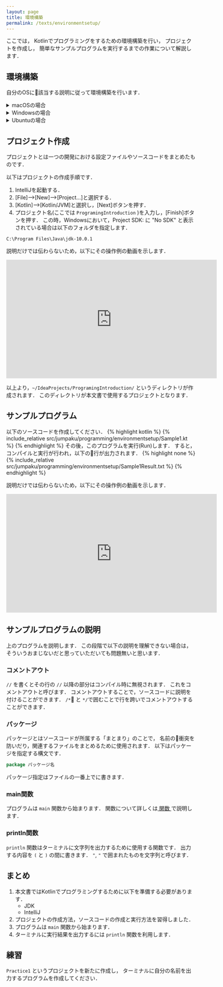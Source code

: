 ```yaml
---
layout: page
title: 環境構築
permalink: /texts/environmentsetup/
---
```

ここでは，
Kotlinでプログラミングをするための環境構築を行い，
プロジェクトを作成し，
簡単なサンプルプログラムを実行するまでの作業について解説します．

## 環境構築
自分のOSに該当する説明に従って環境構築を行います．

<details>
<summary>
macOSの場合
</summary>
<div>

#### Homebrew
ターミナルを起動して以下を実行し，Homebrewをインストールする．
```sh
/usr/bin/ruby -e "$(curl -fsSL https://raw.githubusercontent.com/Homebrew/install/master/install)"
```

#### Java
ターミナルで以下を実行し，Javaをインストールする．
```sh
brew cask install java
```

#### IntelliJ IDEA CE
以下のリンクからIntelliJ IDEAのCommunityエディションをダウンロードします．
[https://www.jetbrains.com/idea/](https://www.jetbrains.com/idea/)

その後，`/Application` ディレクトリにコピーしてアプリを起動し，指示に従ってセットアップします．

HomebrewはmacOSのパッケージマネージャの一つで，アプリケーションの管理をするためのプログラムです．
Javaはプログラミング言語の一つで，Kotlinを利用するために必要となります．
IntelliJは統合開発環境の一つで，プログラミングをするためのアプリケーションです．

</div>
</details>

<details>
<summary>
Windowsの場合
</summary>
<div>

#### Chocolatey
PowerShellを管理者として起動して以下を実行し，Chocolateyをインストールする．
```sh
Set-ExecutionPolicy Bypass -Scope Process -Force; iex ((New-Object System.Net.WebClient).DownloadString('https://chocolatey.org/install.ps1'))
```

#### Java
PowerShellで以下を実行し，Javaをインストールする．
```sh
choco install jdk10 -y
```

#### IntelliJ IDEA CE
以下のリンクからIntelliJ IDEAのCommunityエディションのインストーラをダウンロードします．
[https://www.jetbrains.com/idea/](https://www.jetbrains.com/idea/)

その後，インストーラを起動し，指示に従ってセットアップします．

ChocolateyはWindowsのパッケージマネージャの一つで，アプリケーションの管理をするためのプログラムです．
Javaはプログラミング言語の一つで，Kotlinを利用するために必要となります．
IntelliJは統合開発環境の一つで，プログラミングをするためのアプリケーションです．

</div>
</details>

<details>
<summary>
Ubuntuの場合
</summary>
<div>

### Java
端末を起動して以下を実行し，Javaをインストールします．
```sh
sudo apt install default-jdk
```

### IntelliJ IDEA CE
以下のリンクからIntelliJ IDEAのCommunityエディションをダウンロードします．

[https://www.jetbrains.com/idea/](https://www.jetbrains.com/idea/)

その後，ダウンロードしたファイルを展開し，`bin/idea.sh`を起動し，指示に従ってセットアップします．

Javaはプログラミング言語の一つで，Kotlinを利用するために必要となります．
IntelliJは統合開発環境の一つで，プログラミングをするためのアプリケーションです．
</div>
</details>

## プロジェクト作成
プロジェクトとは一つの開発における設定ファイルやソースコードをまとめたものです．

以下はプロジェクトの作成手順です．
1. IntelliJを起動する．
1. [File]-->[New]-->[Project...]と選択する．
1. [Kotlin]-->[Kotlin/JVM]と選択し，[Next]ボタンを押す．
1. プロジェクト名(ここでは `ProgramingIntroduction` )を入力し，[Finish]ボタンを押す．
この時，Windowsにおいて，Project SDK: に "No SDK" と表示されている場合は以下のフォルダを指定します．
```
C:\Program Files\Java\jdk-10.0.1
```

説明だけでは伝わらないため，以下にその操作例の動画を示します．

<iframe width="560" height="315" src="https://www.youtube.com/embed/BV8Xa2nfn3c" frameborder="0" allow="autoplay; encrypted-media" allowfullscreen></iframe>

以上より，`~/IdeaProjects/ProgramingIntroduction/` というディレクトリが作成されます．
このディレクトリが本文書で使用するプロジェクトとなります．



## サンプルプログラム
以下のソースコードを作成してください．
{% highlight kotlin %}
{% include_relative src/jumpaku/programming/environmentsetup/Sample1.kt %}
{% endhighlight %}
その後，このプログラムを実行(Run)します．
すると，コンパイルと実行が行われ，以下の行が出力されます．
{% highlight none %}
{% include_relative src/jumpaku/programming/environmentsetup/Sample1Result.txt %}
{% endhighlight %}

説明だけでは伝わらないため，以下にその操作例の動画を示します．

<iframe width="560" height="315" src="https://www.youtube.com/embed/524AHnC9l9Y?rel=0" frameborder="0" allow="autoplay; encrypted-media" allowfullscreen></iframe>

## サンプルプログラムの説明
上のプログラムを説明します．
この段階で以下の説明を理解できない場合は，
そういうおまじないだと思っていただいても問題無いと思います．

### コメントアウト
`//` を書くとその行の `//` 以降の部分はコンパイル時に無視されます．
これをコメントアウトと呼びます．
コメントアウトすることで，ソースコードに説明を付けることができます．
`/*` と `*/`で囲むことで行を跨いでコメントアウトすることができます．

### パッケージ
パッケージとはソースコードが所属する「まとまり」のことで，
名前の衝突を防いだり，関連するファイルをまとめるために使用されます．
以下はパッケージを指定する構文です．
```kt
package パッケージ名
```
パッケージ指定はファイルの一番上でに書きます．

### main関数
プログラムは `main` 関数から始まります．
関数について詳しくは[ 関数 ](Functions.md)で説明します．

### println関数
`println` 関数はターミナルに文字列を出力するために使用する関数です．
出力する内容を `(` と `)` の間に書きます．
`"`, `"` で囲まれたものを文字列と呼びます．

## まとめ
1. 本文書ではKotlinでプログラミングするために以下を準備する必要があります．
    * JDK
    * IntelliJ
1. プロジェクトの作成方法，ソースコードの作成と実行方法を習得しました．
1. プログラムは `main` 関数から始まります．
1. ターミナルに実行結果を出力するには `println` 関数を利用します．

## 練習
`Practice1` というプロジェクトを新たに作成し，
ターミナルに自分の名前を出力するプログラムを作成してください．